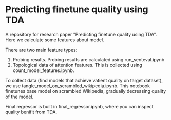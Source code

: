 # Predicting finetune quality using TDA

A repository for research paper "Predicting finetune quality using TDA". Here we calculate some features about model.

There are two main feature types: 

1. Probing results. Probing results are calculated using run_senteval.ipynb
2. Topological data of attention features. This is collected using count_model_features.ipynb.

To collect data (find models that achieve vatient quality on target dataset), we use tangle_model_on_scrambled_wikipedia.ipynb. This notebook finetunes base model on scrambled Wikipedia, gradually decreasing quality of the model.

Final regressor is built in final_regressor.ipynb, where you can inspect quality benifit from TDA.
